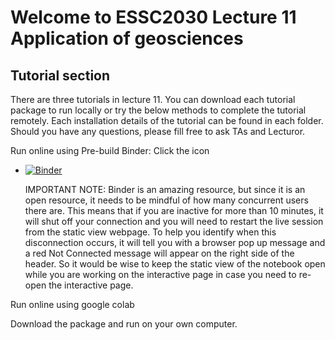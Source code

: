 # Welcome to ESSC2030 Lecture 11 Application of geosciences
## Tutorial section

There are three tutorials in lecture 11. You can download each tutorial package to run locally or try the below methods to complete the tutorial remotely. Each installation details of the tutorial can be found in each folder. Should you have any questions, please fill free to ask TAs and Lecturor.


Run online using Pre-build Binder: Click the icon

-   [![Binder](https://mybinder.org/badge_logo.svg)](https://mybinder.org/v2/gh/jwjeremy/ESSC2030_lec11/master)
     
    IMPORTANT NOTE: Binder is an amazing resource, but since it is an open resource, it needs to be mindful of how many concurrent users there are. This means that if you are inactive for more than 10 minutes, it will shut off your connection and you will need to restart the live session from the static view webpage. To help you identify when this disconnection occurs, it will tell you with a browser pop up message and a red Not Connected message will appear on the right side of the header. So it would be wise to keep the static view of the notebook open while you are working on the interactive page in case you need to re-open the interactive page.

Run online using google colab

Download the package and run on your own computer.
